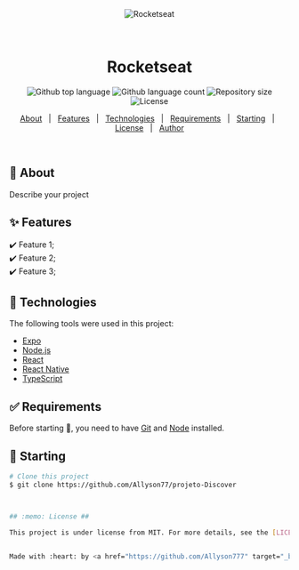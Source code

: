 <div align="center" id="top"> 
  <img src="./.github/app.gif" alt="Rocketseat" />

  &#xa0;

  <!-- <a href="https://rocketseat.netlify.app">Demo</a> -->
</div>

<h1 align="center">Rocketseat</h1>

<p align="center">
  <img alt="Github top language" src="https://img.shields.io/github/languages/top/Allyson777/rocketseat?color=56BEB8">

  <img alt="Github language count" src="https://img.shields.io/github/languages/count/Allyson777/rocketseat?color=56BEB8">

  <img alt="Repository size" src="https://img.shields.io/github/repo-size/Allyson777/rocketseat?color=56BEB8">

  <img alt="License" src="https://img.shields.io/github/license/Allyson777/rocketseat?color=56BEB8">

  <!-- <img alt="Github issues" src="https://img.shields.io/github/issues/Allyson777/rocketseat?color=56BEB8" /> -->

  <!-- <img alt="Github forks" src="https://img.shields.io/github/forks/Allyson777/rocketseat?color=56BEB8" /> -->

  <!-- <img alt="Github stars" src="https://img.shields.io/github/stars/Allyson777/rocketseat?color=56BEB8" /> -->
</p>

<!-- Status -->

<!-- <h4 align="center"> 
	🚧  Rocketseat 🚀 Under construction...  🚧
</h4> 

<hr> -->

<p align="center">
  <a href="#dart-about">About</a> &#xa0; | &#xa0; 
  <a href="#sparkles-features">Features</a> &#xa0; | &#xa0;
  <a href="#rocket-technologies">Technologies</a> &#xa0; | &#xa0;
  <a href="#white_check_mark-requirements">Requirements</a> &#xa0; | &#xa0;
  <a href="#checkered_flag-starting">Starting</a> &#xa0; | &#xa0;
  <a href="#memo-license">License</a> &#xa0; | &#xa0;
  <a href="https://github.com/Allyson777" target="_blank">Author</a>
</p>

<br>

## :dart: About ##

Describe your project

## :sparkles: Features ##

:heavy_check_mark: Feature 1;\
:heavy_check_mark: Feature 2;\
:heavy_check_mark: Feature 3;

## :rocket: Technologies ##

The following tools were used in this project:

- [Expo](https://expo.io/)
- [Node.js](https://nodejs.org/en/)
- [React](https://pt-br.reactjs.org/)
- [React Native](https://reactnative.dev/)
- [TypeScript](https://www.typescriptlang.org/)

## :white_check_mark: Requirements ##

Before starting :checkered_flag:, you need to have [Git](https://git-scm.com) and [Node](https://nodejs.org/en/) installed.

## :checkered_flag: Starting ##

```bash
# Clone this project
$ git clone https://github.com/Allyson77/projeto-Discover



## :memo: License ##

This project is under license from MIT. For more details, see the [LICENSE](LICENSE.md) file.


Made with :heart: by <a href="https://github.com/Allyson777" target="_blank">Allyson</a>


